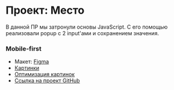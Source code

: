 # Проект: Место

В данной ПР мы затронули основы JavaScript.
С его помощью реализовали popup с 2 input'ами и сохранением значения.

### Mobile-first

- Макет: [Figma](https://www.figma.com/file/2cn9N9jSkmxD84oJik7xL7/JavaScript.-Sprint-4?node-id=0%3A1)
- [Картинки](https://unsplash.com/)
- [Оптимизация картинок](https://tinypng.com/)
- [Ссылка на проект GitHub](https://levigorevich.github.io/mesto/)
